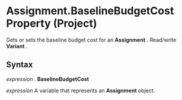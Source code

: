 
# Assignment.BaselineBudgetCost Property (Project)

Gets or sets the baseline budget cost for an  **Assignment** . Read/write **Variant** .


## Syntax

 _expression_ . **BaselineBudgetCost**

 _expression_ A variable that represents an **Assignment** object.

